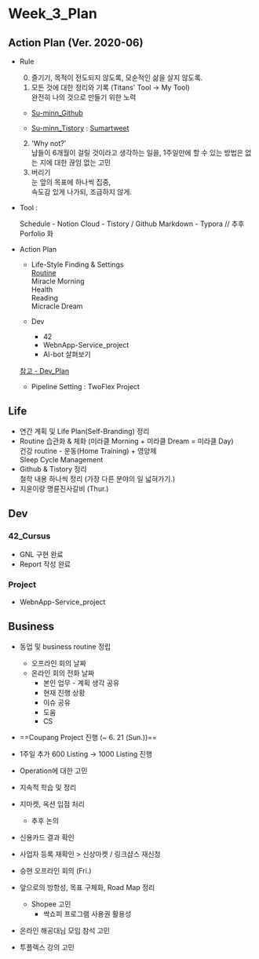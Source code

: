 

# Week_3_Plan







## Action Plan (Ver. 2020-06)



- Rule

  0) 즐기기, 목적이 전도되지 않도록, 모순적인 삶을 살지 않도록.  
  1) 모든 것에 대한 정리와 기록 (Titans' Tool -> My Tool)  
  완전히 나의 것으로 만들기 위한 노력

  - [Su-minn_Github](https://github.com/Su-minn)

  - [Su-minn_Tistory](https://sumartweet.tistory.com/) : [Sumartweet](https://sumartweet.tistory.com/)

  2) 'Why not?'  
  남들이 6개월이 걸릴 것이라고 생각하는 일을, 1주일만에 할 수 있는 방법은 없는 지에 대한 끊임 없는 고민  
  3) 버리기  
  눈 앞의 목표에 하나씩 집중,   
  속도감 있게 나가되, 조급하지 않게.



- Tool : 

  Schedule - Notion
  Cloud - Tistory / Github
  Markdown - Typora
  // 추후 Porfolio 화

  

- Action Plan

  - Life-Style Finding & Settings  
    [Routine](/Users/sjeon/Desktop/For_min/Plan/Routine.md)  
    	Miracle Morning  
    	Health  
    	Reading  
    	Micracle Dream    

  - Dev
  
    - 42
    - WebnApp-Service_project
    - AI-bot 살펴보기
  
  [참고 - Dev_Plan](/Users/sjeon/Desktop/For_min/Dev_Place/Dev_plan.md)
      
  
    - Pipeline Setting
      : TwoFlex Project





## Life



- 연간 계획 및 Life Plan(Self-Branding) 정리
- Routine 습관화 & 체화 (미라클 Morning + 미라클 Dream = 미라클 Day)  
  건강 routine - 운동(Home Training) + 영양제   
  Sleep Cycle Management
- Github & Tistory 정리  
  철학 내용 하나씩 정리 (가장 다른 분야의 일 넓혀가기.)
- 지윤이랑 명륜진사갈비 (Thur.)







## Dev



### 42_Cursus

- GNL 구현 완료
- Report 작성 완료



### Project

- WebnApp-Service_project







## Business



- 동업 및 business routine 정립
  - 오프라인 회의 날짜
  - 온라인 회의 전화 날짜
    - 본인 업무 - 계획 생각 공유
    - 현재 진행 상황
    - 이슈 공유
    - 도움
    - CS
- ==Coupang Project 진행  (~ 6. 21 (Sun.))==   
- 1주일 추가 600 Listing -> 1000 Listing 진행  
  
- Operation에 대한 고민
  
- 지속적 학습 및 정리
- 지마켓, 옥션 입점 처리
  - 추후 논의
- 신용카드 결과 확인
- 사업자 등록 재확인 > 신상마켓 / 링크샵스 재신청
- 승현 오프라인 회의 (Fri.)
- 앞으로의 방항성, 목표 구체화, Road Map 정리
  - Shopee 고민
    - 싹쇼피 프로그램 사용권 활용성
- 온라인 해공대님 모임 참석 고민
- 투플렉스 강의 고민